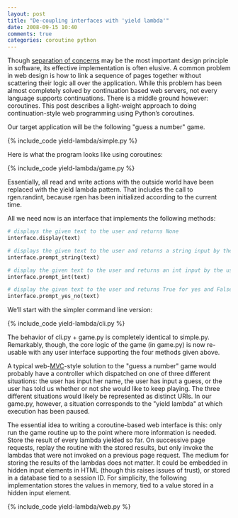 ```yaml
---
layout: post
title: "De-coupling interfaces with 'yield lambda'"
date: 2008-09-15 10:40
comments: true
categories: coroutine python
---
```

Though [separation of concerns](http://en.wikipedia.org/wiki/Separation_of_concerns) may be the most important design principle in software, its effective implementation is often elusive. A common problem in web design is how to link a sequence of pages together without scattering their logic all over the application. While this problem has been almost completely solved by continuation based web servers, not every language supports continuations. There is a middle ground however: coroutines. This post describes a light-weight approach to doing continuation-style web programming using Python’s coroutines.

Our target application will be the following "guess a number" game.

{% include_code yield-lambda/simple.py %}

Here is what the program looks like using coroutines:

{% include_code yield-lambda/game.py %}

Essentially, all read and write actions with the outside world have been replaced with the yield lambda pattern. That includes the call to rgen.randint, because rgen has been initialized according to the current time.

All we need now is an interface that implements the following methods:

``` python
# displays the given text to the user and returns None
interface.display(text)

# displays the given text to the user and returns a string input by the user
interface.prompt_string(text)

# display the given text to the user and returns an int input by the user
interface.prompt_int(text)

# display the given text to the user and returns True for yes and False for no
interface.prompt_yes_no(text)
```

We’ll start with the simpler command line version:

{% include_code yield-lambda/cli.py %}

The behavior of cli.py + game.py is completely identical to simple.py. Remarkably, though, the core logic of the game (in game.py) is now re-usable with any user interface supporting the four methods given above.

A typical web-[MVC](http://en.wikipedia.org/wiki/Model-view-controller)-style solution to the "guess a number" game would probably have a controller which dispatched on one of three different situations: the user has input her name, the user has input a guess, or the user has told us whether or not she would like to keep playing. The three different situations would likely be represented as distinct URIs. In our game.py, however, a situation corresponds to the "yield lambda" at which execution has been paused.

The essential idea to writing a coroutine-based web interface is this: only run the game routine up to the point where more information is needed. Store the result of every lambda yielded so far. On successive page requests, replay the routine with the stored results, but only invoke the lambdas that were not invoked on a previous page request. The medium for storing the results of the lambdas does not matter. It could be embedded in hidden input elements in HTML (though this raises issues of trust), or stored in a database tied to a session ID. For simplicity, the following implementation stores the values in memory, tied to a value stored in a hidden input element.

{% include_code yield-lambda/web.py %}
